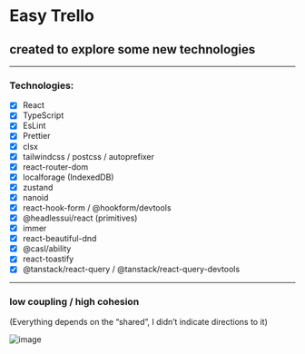 # Easy Trello

## created to explore some new technologies

---
### Technologies:
- [x] React
- [x] TypeScript
- [x] EsLint
- [x] Prettier
- [x] clsx
- [x] tailwindcss / postcss / autoprefixer
- [x] react-router-dom
- [x] localforage (IndexedDB)
- [x] zustand
- [x] nanoid
- [x] react-hook-form / @hookform/devtools
- [x] @headlessui/react (primitives)
- [x] immer
- [x] react-beautiful-dnd
- [x] @casl/ability
- [x] react-toastify
- [x] @tanstack/react-query / @tanstack/react-query-devtools
---

### low coupling / high cohesion
(Everything depends on the “shared”, I didn’t indicate directions to it)

![image](https://github.com/Philian73/easy-trello/assets/69945902/f4b5d839-7359-4720-bd67-2a6378074640)

